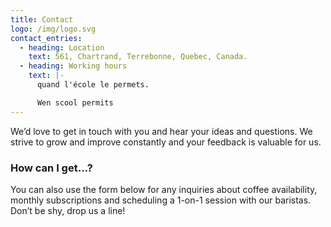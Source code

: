 ```yaml
---
title: Contact
logo: /img/logo.svg
contact_entries:
  - heading: Location
    text: 561, Chartrand, Terrebonne, Quebec, Canada.
  - heading: Working hours
    text: |-
      quand l'école le permets.

      Wen scool permits
---
```


We’d love to get in touch with you and hear your ideas and
questions. We strive to grow and improve constantly and your feedback
is valuable for us.

<h3 class="f4 b lh-title mb2">How can I get…?</h3>

You can also use the form below for any inquiries about coffee
availability, monthly subscriptions and scheduling a 1-on-1 session
with our baristas. Don’t be shy, drop us a line!
